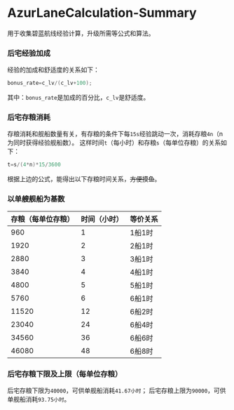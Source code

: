 # AzurLaneCalculation-Summary
用于收集碧蓝航线经验计算，升级所需等公式和算法。


### 后宅经验加成
经验的加成和舒适度的关系如下：
```java
bonus_rate=c_lv/(c_lv+100);
```
其中：`bonus_rate`是加成的百分比，`c_lv`是舒适度。

### 后宅存粮消耗
存粮消耗和舰船数量有关，有存粮的条件下每`15s`经验跳动一次，消耗存粮`4n`（n为同时获得经验舰船数）。
这样时间`t`（每小时）和存粮`s`（每单位存粮）的关系如下：
```java
t=s/(4*n)*15/3600
```
根据上边的公式，能得出以下存粮时间关系，~~方便摸鱼~~。

### 以单艘舰船为基数
|存粮（每单位存粮）|时间（小时）|等价关系|
|----|----|----|
|960|1|1船1时|
|1920|2|2船1时|
|2880|3|3船1时|
|3840|4|4船1时|
|4800|5|5船1时|
|5760|6|6船1时|
|11520|12|6船2时|
|23040|24|6船4时|
|34560|36|6船6时|
|46080|48|6船8时|

### 后宅存粮下限及上限（每单位存粮）
后宅存粮下限为`40000`，可供单舰船消耗`41.67小时`；
后宅存粮上限为`90000`，可供单舰船消耗`93.75小时`。
